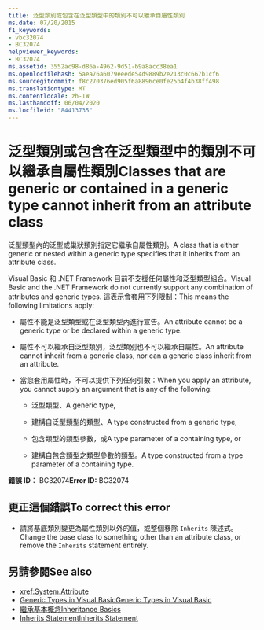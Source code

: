 ```yaml
---
title: 泛型類別或包含在泛型類型中的類別不可以繼承自屬性類別
ms.date: 07/20/2015
f1_keywords:
- vbc32074
- BC32074
helpviewer_keywords:
- BC32074
ms.assetid: 3552ac98-d86a-4962-9d51-b9a8acc38ea1
ms.openlocfilehash: 5aea76a6079eeede54d9889b2e213c0c667b1cf6
ms.sourcegitcommit: f8c270376ed905f6a8896ce0fe25b4f4b38ff498
ms.translationtype: MT
ms.contentlocale: zh-TW
ms.lasthandoff: 06/04/2020
ms.locfileid: "84413735"
---
```

# <a name="classes-that-are-generic-or-contained-in-a-generic-type-cannot-inherit-from-an-attribute-class"></a><span data-ttu-id="54597-102">泛型類別或包含在泛型類型中的類別不可以繼承自屬性類別</span><span class="sxs-lookup"><span data-stu-id="54597-102">Classes that are generic or contained in a generic type cannot inherit from an attribute class</span></span>

<span data-ttu-id="54597-103">泛型類型內的泛型或巢狀類別指定它繼承自屬性類別。</span><span class="sxs-lookup"><span data-stu-id="54597-103">A class that is either generic or nested within a generic type specifies that it inherits from an attribute class.</span></span>

<span data-ttu-id="54597-104">Visual Basic 和 .NET Framework 目前不支援任何屬性和泛型類型組合。</span><span class="sxs-lookup"><span data-stu-id="54597-104">Visual Basic and the .NET Framework do not currently support any combination of attributes and generic types.</span></span> <span data-ttu-id="54597-105">這表示會套用下列限制：</span><span class="sxs-lookup"><span data-stu-id="54597-105">This means the following limitations apply:</span></span>

- <span data-ttu-id="54597-106">屬性不能是泛型類型或在泛型類型內進行宣告。</span><span class="sxs-lookup"><span data-stu-id="54597-106">An attribute cannot be a generic type or be declared within a generic type.</span></span>

- <span data-ttu-id="54597-107">屬性不可以繼承自泛型類別，泛型類別也不可以繼承自屬性。</span><span class="sxs-lookup"><span data-stu-id="54597-107">An attribute cannot inherit from a generic class, nor can a generic class inherit from an attribute.</span></span>

- <span data-ttu-id="54597-108">當您套用屬性時，不可以提供下列任何引數：</span><span class="sxs-lookup"><span data-stu-id="54597-108">When you apply an attribute, you cannot supply an argument that is any of the following:</span></span>

  - <span data-ttu-id="54597-109">泛型類型、</span><span class="sxs-lookup"><span data-stu-id="54597-109">A generic type,</span></span>

  - <span data-ttu-id="54597-110">建構自泛型類型的類型、</span><span class="sxs-lookup"><span data-stu-id="54597-110">A type constructed from a generic type,</span></span>

  - <span data-ttu-id="54597-111">包含類型的類型參數，或</span><span class="sxs-lookup"><span data-stu-id="54597-111">A type parameter of a containing type, or</span></span>

  - <span data-ttu-id="54597-112">建構自包含類型之類型參數的類型。</span><span class="sxs-lookup"><span data-stu-id="54597-112">A type constructed from a type parameter of a containing type.</span></span>

<span data-ttu-id="54597-113">**錯誤 ID︰** BC32074</span><span class="sxs-lookup"><span data-stu-id="54597-113">**Error ID:** BC32074</span></span>

## <a name="to-correct-this-error"></a><span data-ttu-id="54597-114">更正這個錯誤</span><span class="sxs-lookup"><span data-stu-id="54597-114">To correct this error</span></span>

- <span data-ttu-id="54597-115">請將基底類別變更為屬性類別以外的值，或整個移除 `Inherits` 陳述式。</span><span class="sxs-lookup"><span data-stu-id="54597-115">Change the base class to something other than an attribute class, or remove the `Inherits` statement entirely.</span></span>

## <a name="see-also"></a><span data-ttu-id="54597-116">另請參閱</span><span class="sxs-lookup"><span data-stu-id="54597-116">See also</span></span>

- <xref:System.Attribute>
- [<span data-ttu-id="54597-117">Generic Types in Visual Basic</span><span class="sxs-lookup"><span data-stu-id="54597-117">Generic Types in Visual Basic</span></span>](../programming-guide/language-features/data-types/generic-types.md)
- [<span data-ttu-id="54597-118">繼承基本概念</span><span class="sxs-lookup"><span data-stu-id="54597-118">Inheritance Basics</span></span>](../programming-guide/language-features/objects-and-classes/inheritance-basics.md)
- [<span data-ttu-id="54597-119">Inherits Statement</span><span class="sxs-lookup"><span data-stu-id="54597-119">Inherits Statement</span></span>](../language-reference/statements/inherits-statement.md)

